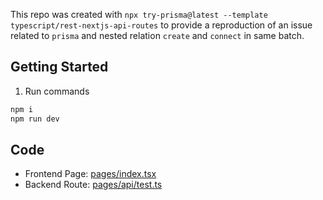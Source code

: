 This repo was created with `npx try-prisma@latest --template typescript/rest-nextjs-api-routes` to provide a reproduction
of an issue related to `prisma` and nested relation `create` and `connect` in same batch.

## Getting Started

1. Run commands

```bash
npm i
npm run dev
```

## Code

-   Frontend Page: [pages/index.tsx](pages/index.tsx)
-   Backend Route: [pages/api/test.ts](pages/api/test.ts)
